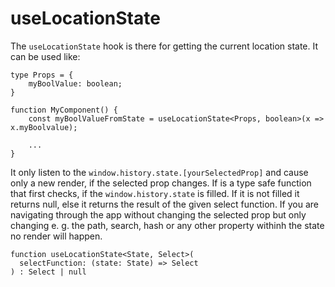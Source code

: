 # useLocationState

The `useLocationState` hook is there for getting the current location state.
It can be used like:
```
type Props = {
    myBoolValue: boolean;
}

function MyComponent() {
    const myBoolValueFromState = useLocationState<Props, boolean>(x => x.myBoolvalue);

    ...
}
```
It only listen to the `window.history.state.[yourSelectedProp]` and cause only a new render, if the selected prop changes.
If is a type safe function that first checks, if the `window.history.state` is filled. If it is not filled it returns null, else it returns the result of the given select function.
If you are navigating through the app without changing the selected prop but only changing e. g. the path, search, hash or any other property withinh the state no render will happen.

```
function useLocationState<State, Select>(
  selectFunction: (state: State) => Select
) : Select | null
```
